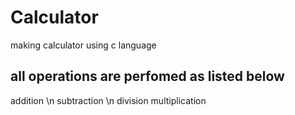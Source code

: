 # Calculator
making calculator using c language

## all operations are perfomed as listed below
addition \n 
subtraction \n
division
multiplication

